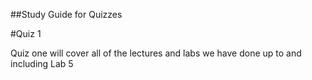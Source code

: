 ##Study Guide for Quizzes

#Quiz 1

Quiz one will cover all of the lectures and labs we have done up to and including Lab 5